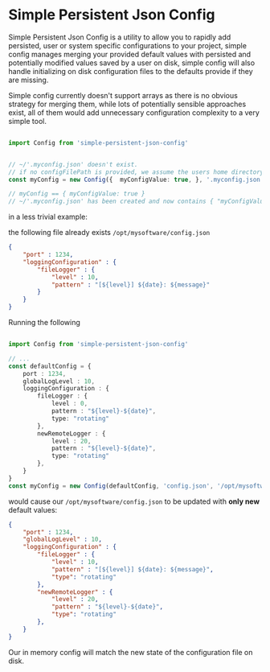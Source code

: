 # Simple Persistent Json Config  

Simple Persistent Json Config is a utility to allow you to rapidly add persisted, user or system specific configurations to your project, simple config manages merging your provided default values with persisted and potentially modified values saved by a user on disk, simple config will also handle initializing on disk configuration files to the defaults provide if they are missing.

Simple config currently doesn't support arrays as there is no obvious strategy for merging them, while lots of potentially sensible approaches exist, all of them would add unnecessary configuration complexity to a very simple tool. 

```typescript

import Config from 'simple-persistent-json-config'


// ~/'.myconfig.json' doesn't exist.
// if no configFilePath is provided, we assume the users home directory. 
const myConfig = new Config({  myConfigValue: true, }, '.myconfig.json').getConfig();;

// myConfig == { myConfigValue: true }
// ~/'.myconfig.json' has been created and now contains { "myConfigValue": true }

```


in a less trivial example: 

the following file already exists `/opt/mysoftware/config.json`
```json
{
    "port" : 1234,
    "loggingConfiguration" : {
        "fileLogger" : {
            "level" : 10,
            "pattern" : "[${level}] ${date}: ${message}"
        }
    }
}
```

Running the following

```typescript

import Config from 'simple-persistent-json-config'

// ...
const defaultConfig = {
    port : 1234,
    globalLogLevel : 10,
    loggingConfiguration : {
        fileLogger : {
            level : 0,
            pattern : "${level}-${date}",
            type: "rotating"
        },
        newRemoteLogger : {
            level : 20,
            pattern : "${level}-${date}",
            type: "rotating"
        },
    }
}
const myConfig = new Config(defaultConfig, 'config.json', '/opt/mysoftware').getConfig();

```

would cause our  `/opt/mysoftware/config.json` to be updated with **only new** default values:

```json
{
    "port" : 1234,
    "globalLogLevel" : 10,
    "loggingConfiguration" : {
        "fileLogger" : {
            "level" : 10,
            "pattern" : "[${level}] ${date}: ${message}",
            "type": "rotating"
        },
        "newRemoteLogger" : {
            "level" : 20,
            "pattern" : "${level}-${date}",
            "type": "rotating"
        },
    }
}
```

Our in memory config will match the new state of the configuration file on disk.